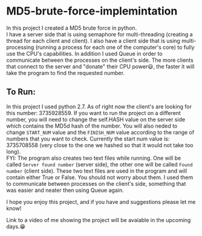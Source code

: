 # MD5-brute-force-implemintation
In this project I created a MD5 brute force in python.\
I have a server side that is using semaphore for multi-threading (creating a thread for each client and client). I also have a client side that is using multi-processing (running a process for each one of the computer's core) to fully use the CPU's capabilities. In addition I used Queue in order to communicate between the processes on the client's side. The more clients that connect to the server and "donate" their CPU power:smiley:, the faster it will take the program to find the requested number.

## To Run: ##
In this project I used python 2.7. As of right now the client's are looking for this number: 3735928559. If you want to run the project on a different number, you will need to change the self.HASH value on the server side which contains the MD5d hash of the number. You will also neded to change `START_NUM` value and the `FINISH_NUM` value according to the range of numbers that you want to check. Currently the start num value is: 3735708558 (very close to the one we hashed so that it would not take too long).\
FYI: The program also creates two text files while running. One will be called `Server found number` (server side), the other one will be called `Found number` (client side). These two text files are used in the program and will contain either True or False. You should not worry about them. I used them to communicate between processes on the client's side, something that was easier and neater then using Queue again.


I hope you enjoy this project, and if you have and suggestions please let me know!

Link to a video of me showing the project will be avaiable in the upcoming days.:grin:




